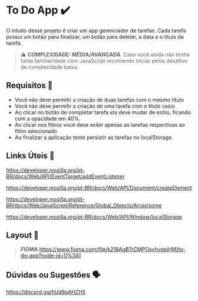 # To Do App ✔️

O intuito desse projeto é criar um app gerenciador de tarefas. Cada tarefa possui um botão para finalizar, um botão para deletar, a data e o título da tarefa.

> ⚠️ **COMPLEXIDADE: MÉDIA/AVANÇADA**. Caso você ainda não tenha tanta familiaridade com JavaScript recomendo iniciar pelos desafios de complexidade baixa.

## Requisitos 📌

- Você não deve permitir a criação de duas tarefas com o mesmo título
- Você não deve permitir a criação de uma tarefa com o título vazio
- Ao clicar no botão de completar tarefa ela deve mudar de estilo, ficando com a opacidade em 40%.
- Ao clicar nos filtros você deve exibir apenas as tarefas respectivas ao filtro selecionado
- Ao finalizar a aplicação tente persistir as tarefas no localStorage.

## Links Úteis 🔗

https://developer.mozilla.org/pt-BR/docs/Web/API/EventTarget/addEventListener

https://developer.mozilla.org/pt-BR/docs/Web/API/Document/createElement

https://developer.mozilla.org/pt-BR/docs/Web/JavaScript/Reference/Global_Objects/Array/some

https://developer.mozilla.org/pt-BR/docs/Web/API/Window/localStorage

## Layout 🎨

> **FIGMA**
> https://www.figma.com/file/k218AgB7rCMPOsyhvqpiHM/to-do-app?node-id=0%3A1

## Dúvidas ou Sugestões 🗣️

https://discord.gg/hUd8qAHZH5
